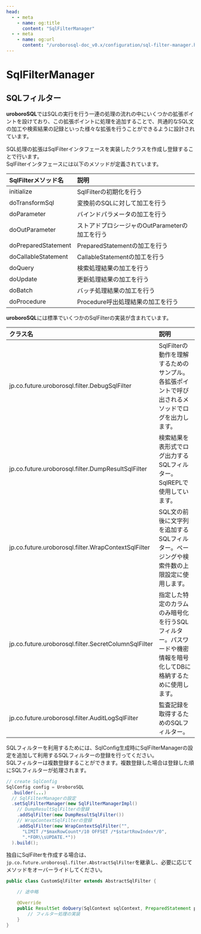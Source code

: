 ```yaml
---
head:
  - - meta
    - name: og:title
      content: "SqlFilterManager"
  - - meta
    - name: og:url
      content: "/uroborosql-doc_v0.x/configuration/sql-filter-manager.html"
---
```


# SqlFilterManager

## SQLフィルター

**uroboroSQL**ではSQLの実行を行う一連の処理の流れの中にいくつかの拡張ポイントを設けており、この拡張ポイントに処理を追加することで、共通的なSQL文の加工や検索結果の記録といった様々な拡張を行うことができるように設計されています。

SQL処理の拡張はSqlFilterインタフェースを実装したクラスを作成し登録することで行います。  
SqlFilterインタフェースには以下のメソッドが定義されています。

| SqlFilterメソッド名 | 説明                                           |
| :------------------ | :--------------------------------------------- |
| initialize          | SqlFilterの初期化を行う                        |
| doTransformSql      | 変換前のSQLに対して加工を行う                  |
| doParameter         | バインドパラメータの加工を行う                 |
| doOutParameter      | ストアドプロシージャのOutParameterの加工を行う |
| doPreparedStatement | PreparedStatementの加工を行う                  |
| doCallableStatement | CallableStatementの加工を行う                  |
| doQuery             | 検索処理結果の加工を行う                       |
| doUpdate            | 更新処理結果の加工を行う                       |
| doBatch             | バッチ処理結果の加工を行う                     |
| doProcedure         | Procedure呼出処理結果の加工を行う              |

**uroboroSQL**には標準でいくつかのSqlFilterの実装が含まれています。

| クラス名                                             | 説明                                                                                                              |
| :--------------------------------------------------- | :---------------------------------------------------------------------------------------------------------------- |
| jp.co.future.uroborosql.filter.DebugSqlFilter        | SqlFilterの動作を理解するためのサンプル。各拡張ポイントで呼び出されるメソッドでログを出力します。                 |
| jp.co.future.uroborosql.filter.DumpResultSqlFilter   | 検索結果を表形式でログ出力するSQLフィルター。SqlREPLで使用しています。                                            |
| jp.co.future.uroborosql.filter.WrapContextSqlFilter  | SQL文の前後に文字列を追加するSQLフィルター。ページングや検索件数の上限設定に使用します。                          |
| jp.co.future.uroborosql.filter.SecretColumnSqlFilter | 指定した特定のカラムのみ暗号化を行うSQLフィルター。パスワードや機密情報を暗号化してDBに格納するために使用します。 |
| jp.co.future.uroborosql.filter.AuditLogSqlFilter     | 監査記録を取得するためのSQLフィルター。                                                                           |

SQLフィルターを利用するためには、SqlConfig生成時にSqlFilterManagerの設定を追加して利用するSQLフィルターの登録を行ってください。  
SQLフィルターは複数登録することができます。複数登録した場合は登録した順にSQLフィルターが処理されます。

```java
// create SqlConfig
SqlConfig config = UroboroSQL
  .builder(...)
  // SqlFilterManagerの設定
  .setSqlFilterManager(new SqlFilterManagerImpl()
    // DumpResultSqlFilterの登録
    .addSqlFilter(new DumpResultSqlFilter())
    // WrapContextSqlFilterの登録
    .addSqlFilter(new WrapContextSqlFilter("",
      "LIMIT /*$maxRowCount*/10 OFFSET /*$startRowIndex*/0",
      ".*FOR\\sUPDATE.*"))
  ).build();
```

独自にSqlFilterを作成する場合は、`jp.co.future.uroborosql.filter.AbstractSqlFilter`を継承し、必要に応じてメソッドをオーバーライドしてください。

```java
public class CustomSqlFilter extends AbstractSqlFilter {

    // 途中略

    @Override
    public ResultSet doQuery(SqlContext sqlContext, PreparedStatement preparedStatement, ResultSet resultSet) {
        // フィルター処理の実装
    }
}
```
